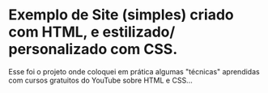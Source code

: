 # Exemplo de Site (simples) criado com HTML, e estilizado/ personalizado com CSS.

Esse foi o projeto onde coloquei em prática algumas "técnicas" aprendidas com cursos gratuitos do YouTube sobre HTML e CSS...
